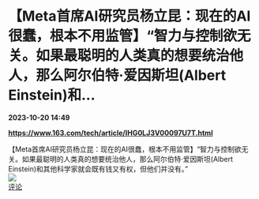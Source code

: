# 【Meta首席AI研究员杨立昆：现在的AI很蠢，根本不用监管】“智力与控制欲无关。如果最聪明的人类真的想要统治他人，那么阿尔伯特·爱因斯坦(Albert Einstein)和...

**2023-10-20 14:49**

**https://www.163.com/tech/article/IHG0LJ3V00097U7T.html**

【Meta首席AI研究员杨立昆：现在的AI很蠢，根本不用监管】“智力与控制欲无关。如果最聪明的人类真的想要统治他人，那么阿尔伯特·爱因斯坦(Albert Einstein)和其他科学家就会既有钱又有权，但他们并没有。”  
![](https://img3.chouti.com/CHOUTI_20231020/D94842F3B69144E48043C7F09A8EC0D5_W500H500.jpeg)  
[评论](https://m.chouti.com/link/40349467)